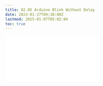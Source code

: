 ```yaml
---
title: 02.05 Arduino Blink Without Delay
date: 2023-01-27T09:30:00Z
lastmod: 2025-01-07T05:02:04
toc: true
---
```


![Link to included file content](../../../../arduino/blink-led-without-delay-arduino.md)

